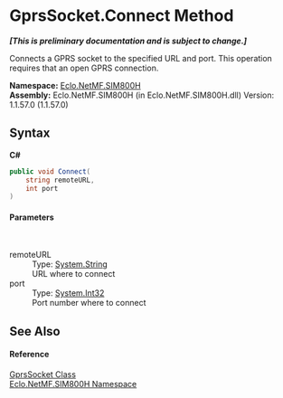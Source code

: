 # GprsSocket.Connect Method 
 _**\[This is preliminary documentation and is subject to change.\]**_

Connects a GPRS socket to the specified URL and port. This operation requires that an open GPRS connection.

**Namespace:**&nbsp;<a href="N_Eclo_NetMF_SIM800H">Eclo.NetMF.SIM800H</a><br />**Assembly:**&nbsp;Eclo.NetMF.SIM800H (in Eclo.NetMF.SIM800H.dll) Version: 1.1.57.0 (1.1.57.0)

## Syntax

**C#**<br />
``` C#
public void Connect(
	string remoteURL,
	int port
)
```


#### Parameters
&nbsp;<dl><dt>remoteURL</dt><dd>Type: <a href="http://msdn2.microsoft.com/en-us/library/s1wwdcbf" target="_blank">System.String</a><br />URL where to connect</dd><dt>port</dt><dd>Type: <a href="http://msdn2.microsoft.com/en-us/library/td2s409d" target="_blank">System.Int32</a><br />Port number where to connect</dd></dl>

## See Also


#### Reference
<a href="T_Eclo_NetMF_SIM800H_GprsSocket">GprsSocket Class</a><br /><a href="N_Eclo_NetMF_SIM800H">Eclo.NetMF.SIM800H Namespace</a><br />